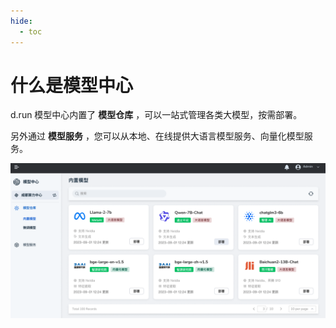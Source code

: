 ```yaml
---
hide:
  - toc
---
```


# 什么是模型中心

d.run 模型中心内置了 **模型仓库** ，可以一站式管理各类大模型，按需部署。

另外通过 **模型服务** ，您可以从本地、在线提供大语言模型服务、向量化模型服务。

![model hub](./images/dmc-home.png)
